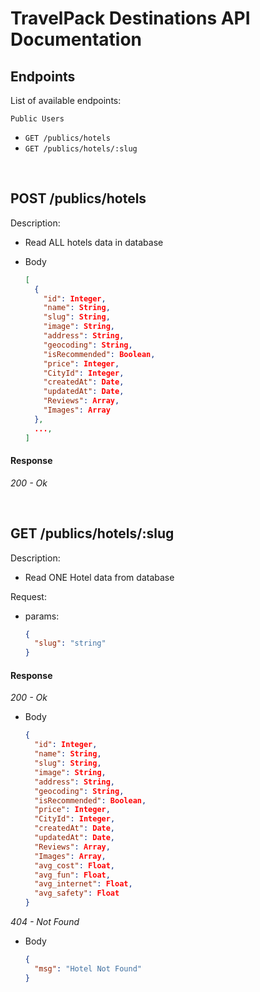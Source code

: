 # TravelPack Destinations API Documentation

## Endpoints

List of available endpoints:

`Public Users`

- `GET /publics/hotels`
- `GET /publics/hotels/:slug`

&nbsp;

## POST /publics/hotels

Description:

- Read ALL hotels data in database

- Body

  ```json
  [
    {
      "id": Integer,
      "name": String,
      "slug": String,
      "image": String,
      "address": String,
      "geocoding": String,
      "isRecommended": Boolean,
      "price": Integer,
      "CityId": Integer,
      "createdAt": Date,
      "updatedAt": Date,
      "Reviews": Array,
      "Images": Array
    },
    ...,
  ]
  ```

#### Response

_200 - Ok_

&nbsp;

## GET /publics/hotels/:slug

Description:

- Read ONE Hotel data from database

Request:

- params:

  ```json
  {
    "slug": "string"
  }
  ```

#### Response

_200 - Ok_

- Body

  ```json
  {
    "id": Integer,
    "name": String,
    "slug": String,
    "image": String,
    "address": String,
    "geocoding": String,
    "isRecommended": Boolean,
    "price": Integer,
    "CityId": Integer,
    "createdAt": Date,
    "updatedAt": Date,
    "Reviews": Array,
    "Images": Array,
    "avg_cost": Float,
    "avg_fun": Float,
    "avg_internet": Float,
    "avg_safety": Float
  }
  ```

_404 - Not Found_

- Body

  ```json
  {
    "msg": "Hotel Not Found"
  }
  ```

&nbsp;
